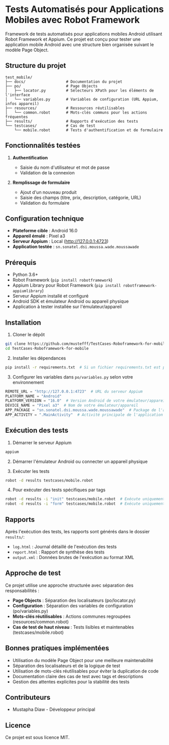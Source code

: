 # Tests Automatisés pour Applications Mobiles avec Robot Framework

Framework de tests automatisés pour applications mobiles Android utilisant Robot Framework et Appium. Ce projet est conçu pour tester une application mobile Android avec une structure bien organisée suivant le modèle Page Object.

## Structure du projet

```
test_mobile/
├── docs/                  # Documentation du projet
├── po/                    # Page Objects
│   ├── locator.py         # Sélecteurs XPath pour les éléments de l'interface
│   └── variables.py       # Variables de configuration (URL Appium, infos appareil)
├── resources/             # Ressources réutilisables
│   └── common.robot       # Mots-clés communs pour les actions fréquentes
├── results/               # Rapports d'exécution des tests
└── testcases/             # Cas de test
    └── mobile.robot       # Tests d'authentification et de formulaire
```

## Fonctionnalités testées

1. **Authentification**
   - Saisie du nom d'utilisateur et mot de passe
   - Validation de la connexion

2. **Remplissage de formulaire**
   - Ajout d'un nouveau produit
   - Saisie des champs (titre, prix, description, catégorie, URL)
   - Validation du formulaire

## Configuration technique

- **Plateforme cible** : Android 16.0
- **Appareil émulé** : Pixel a3
- **Serveur Appium** : Local (http://127.0.0.1:4723)
- **Application testée** : `sn.sonatel.dsi.moussa.wade.moussawade`

## Prérequis

- Python 3.6+
- Robot Framework (`pip install robotframework`)
- Appium Library pour Robot Framework (`pip install robotframework-appiumlibrary`)
- Serveur Appium installé et configuré
- Android SDK et émulateur Android ou appareil physique
- Application à tester installée sur l'émulateur/appareil

## Installation

1. Cloner le dépôt
```bash
git clone https://github.com/mustefff/TestCases-Roboframework-for-mobile.git
cd TestCases-Roboframework-for-mobile
```

2. Installer les dépendances
```bash
pip install -r requirements.txt  # Si un fichier requirements.txt est présent
```

3. Configurer les variables dans `po/variables.py` selon votre environnement
```python
REMOTE_URL = "http://127.0.0.1:4723"  # URL du serveur Appium
PLATFORM_NAME = "Android"
PLATFORM_VERSION = "16.0"  # Version Android de votre émulateur/appareil
DEVICE_NAME = "Pixel a3"  # Nom de votre émulateur/appareil
APP_PACKAGE = "sn.sonatel.dsi.moussa.wade.moussawade"  # Package de l'application à tester
APP_ACTIVITY = ".MainActivity"  # Activité principale de l'application
```

## Exécution des tests

1. Démarrer le serveur Appium
```bash
appium
```

2. Démarrer l'émulateur Android ou connecter un appareil physique

3. Exécuter les tests
```bash
robot -d results testcases/mobile.robot
```

4. Pour exécuter des tests spécifiques par tags
```bash
robot -d results -i "init" testcases/mobile.robot  # Exécute uniquement les tests avec le tag "init"
robot -d results -i "form" testcases/mobile.robot  # Exécute uniquement les tests avec le tag "form"
```

## Rapports

Après l'exécution des tests, les rapports sont générés dans le dossier `results/`:
- `log.html` : Journal détaillé de l'exécution des tests
- `report.html` : Rapport de synthèse des tests
- `output.xml` : Données brutes de l'exécution au format XML

## Approche de test

Ce projet utilise une approche structurée avec séparation des responsabilités :
- **Page Objects** : Séparation des localisateurs (po/locator.py)
- **Configuration** : Séparation des variables de configuration (po/variables.py)
- **Mots-clés réutilisables** : Actions communes regroupées (resources/common.robot)
- **Cas de test de haut niveau** : Tests lisibles et maintenables (testcases/mobile.robot)

## Bonnes pratiques implémentées

- Utilisation du modèle Page Object pour une meilleure maintenabilité
- Séparation des localisateurs et de la logique de test
- Utilisation de mots-clés réutilisables pour éviter la duplication de code
- Documentation claire des cas de test avec tags et descriptions
- Gestion des attentes explicites pour la stabilité des tests

## Contributeurs

- Mustapha Diaw - Développeur principal

## Licence

Ce projet est sous licence MIT.
